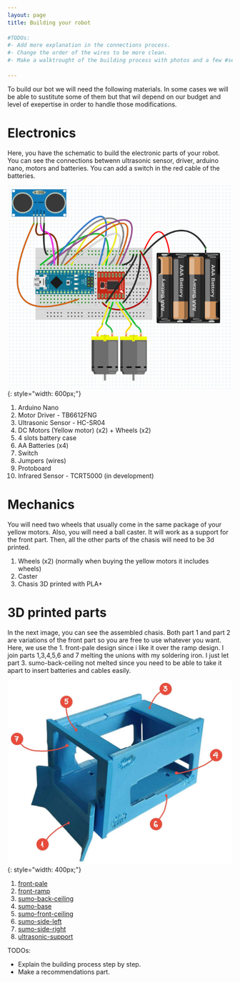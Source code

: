 ```yaml
---
layout: page
title: Building your robot

#TODOs:
#- Add more explanation in the connections process. 
#- Change the order of the wires to be more clean.
#- Make a walktrought of the building process with photos and a few #sentences.

---
```


To build our bot we will need the following materials. In some cases we will be able to sustitute some of them but that wil depend on our budget and level of exepertise in order to handle those modifications.

# Electronics

Here, you have the schematic to build the electronic parts of your robot. You can see the connections betwenn ultrasonic sensor, driver, arduino nano, motors and batteries. You can add a switch in the red cable of the batteries.

![SumoBot connections](assets/connections.png){: style="width: 600px;"}

1. Arduino Nano
1. Motor Driver - TB6612FNG
1. Ultrasonic Sensor - HC-SR04
1. DC Motors (Yellow motor) (x2) + Wheels (x2)
1. 4 slots battery case
1. AA Batteries (x4)
1. Switch
1. Jumpers (wires)
1. Protoboard
1. Infrared Sensor - TCRT5000 (in development)

# Mechanics
You will need two wheels that usually come in the same package of your yellow motors. Also, you will need a ball caster. It will work as a support for the front part. Then, all the other parts of the chasis will need to be 3d printed.

1. Wheels (x2) (normally when buying the yellow motors it includes wheels)
1. Caster
1. Chasis 3D printed with PLA+

# 3D printed parts

In the next image, you can see the assembled chasis. Both part 1 and part 2 are variations of the front part so you are free to use whatever you want. Here, we use the 1. front-pale design since i like it over the ramp design. I join parts 1,3,4,5,6 and 7 melting the unions with my soldering iron. I just let part 3. sumo-back-ceiling not melted since you need to be able to take it apart to insert batteries and cables easily.

![SumoBot build](assets/chasis_guide_parts.jpeg){: style="width: 400px;"}

1. [front-pale](https://github.com/MarceJara/FutureBot-MiniSumoBot/blob/gh-pages/assets/3d_models/front_pale.stl)
1. [front-ramp](https://github.com/MarceJara/FutureBot-MiniSumoBot/blob/gh-pages/assets/3d_models/front_ramp.stl)
1. [sumo-back-ceiling](https://github.com/MarceJara/FutureBot-MiniSumoBot/blob/gh-pages/assets/3d_models/sumo_back_ceiling.stl)
1. [sumo-base](https://github.com/MarceJara/FutureBot-MiniSumoBot/blob/gh-pages/assets/3d_models/sumo_base.stl)
1. [sumo-front-ceiling](https://github.com/MarceJara/FutureBot-MiniSumoBot/blob/gh-pages/assets/3d_models/sumo_front_ceiling.stl)
1. [sumo-side-left](https://github.com/MarceJara/FutureBot-MiniSumoBot/blob/gh-pages/assets/3d_models/sumo_side_left.stl)
1. [sumo-side-right](https://github.com/MarceJara/FutureBot-MiniSumoBot/blob/gh-pages/assets/3d_models/sumo_side_right.stl)
1. [ultrasonic-support](https://github.com/MarceJara/FutureBot-MiniSumoBot/blob/gh-pages/assets/3d_models/ultrasonic_support.stl)


TODOs:
- Explain the building process step by step.
- Make a recommendations part.

